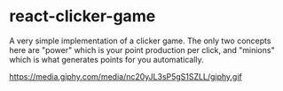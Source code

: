 # react-clicker-game
A very simple implementation of a clicker game. The only two concepts here are "power" which is your point production per click, and "minions" which is what generates points for you automatically.

https://media.giphy.com/media/nc20yJL3sP5gS1SZLL/giphy.gif
